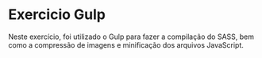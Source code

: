 # Exercicio Gulp
Neste exercício, foi utilizado o Gulp para fazer a compilação do SASS, bem como a compressão de imagens e minificação dos arquivos JavaScript.